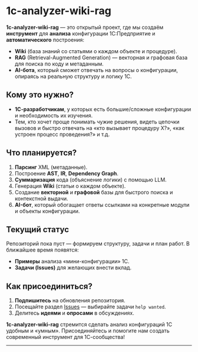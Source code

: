 # 1c-analyzer-wiki-rag

**1c-analyzer-wiki-rag** — это открытый проект, где мы создаём **инструмент** для **анализа** конфигурации 1С:Предприятие и **автоматического** построения:
- **Wiki** (база знаний со статьями о каждом объекте и процедуре).
- **RAG** (Retrieval-Augmented Generation) — векторная и графовая база для поиска по коду и метаданным.
- **AI-бота**, который сможет отвечать на вопросы о конфигурации, опираясь на реальную структуру и логику 1С.

## Кому это нужно?

- **1С-разработчикам**, у которых есть большие/сложные конфигурации и необходимость их изучения.
- Тем, кто хочет проще понимать чужие решения, видеть цепочки вызовов и быстро отвечать на «кто вызывает процедуру X?», «как устроен процесс проведения?» и т.д.

## Что планируется?

1. **Парсинг** XML (метаданные).
2. Построение **AST**, **IR**, **Dependency Graph**.
3. **Суммаризация** кода (объяснение логики) с помощью LLM.
4. Генерация **Wiki** (статьи о каждом объекте).
5. Создание **векторной** и **графовой** базы для быстрого поиска и контекстной выдачи.
6. **AI-бот**, который обогащает ответы ссылками на конкретные модули и объекты конфигурации.

## Текущий статус

Репозиторий пока пуст — формируем структуру, задачи и план работ. В ближайшее время появятся:
- **Примеры** анализа «мини-конфигурации» 1С.
- **Задачи (Issues)** для желающих внести вклад.

## Как присоединиться?

1. **Подпишитесь** на обновления репозитория.
2. Посещайте раздел [Issues](../../issues) — выбирайте задачи `help wanted`.
3. Делитесь **идеями** и **опросами** в обсуждениях.

**1c-analyzer-wiki-rag** стремится сделать анализ конфигураций 1С удобным и «умным». Присоединяйтесь и помогите нам создать современный инструмент для 1С-сообщества!

---

